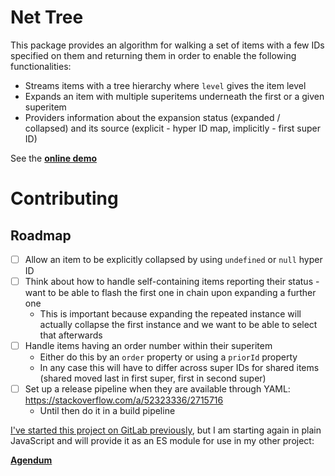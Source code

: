 # Net Tree

This package provides an algorithm for walking a set of items with a few IDs specified on them and returning them in order to enable the following functionalities:

- Streams items with a tree hierarchy where `level` gives the item level
- Expands an item with multiple superitems underneath the first or a given superitem
- Providers information about the expansion status (expanded / collapsed) and its source (explicit - hyper ID map, implicitly - first super ID)

See the [**online demo**](https://tomashubelbauer.github.io/net-tree/)

# Contributing

## Roadmap

- [ ] Allow an item to be explicitly collapsed by using `undefined` or `null` hyper ID
- [ ] Think about how to handle self-containing items reporting their status - want to be able to flash the first one in chain upon expanding a further one
  - This is important because expanding the repeated instance will actually collapse the first instance and we want to be able to select that afterwards
- [ ] Handle items having an order number within their superitem
  - Either do this by an `order` property or using a `priorId` property
  - In any case this will have to differ across super IDs for shared items (shared moved last in first super, first in second super)
- [ ] Set up a release pipeline when they are available through YAML: https://stackoverflow.com/a/52323336/2715716
  - Until then do it in a build pipeline

[I've started this project on GitLab previously](https://gitlab.com/TomasHubelbauer/net-tree/),
but I am starting again in plain JavaScript and will provide it as an ES module for use in my other project:

[**Agendum**](https://agendum.today)
